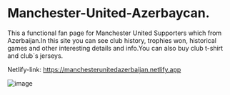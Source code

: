 # Manchester-United-Azerbaycan. 
This a functional fan page for Manchester United Supporters which from Azerbaijan.In this site you can see club history, trophies won, historical games and other interesting details and info.You can also buy club t-shirt and club`s jerseys.

Netlify-link:
https://manchesterunitedazerbaijan.netlify.app

![image](https://github.com/EdaletHashimli/Manchester-United-Az-rbaycan/assets/86829581/865f8a06-6075-4569-9c98-960a9db89cfb)

